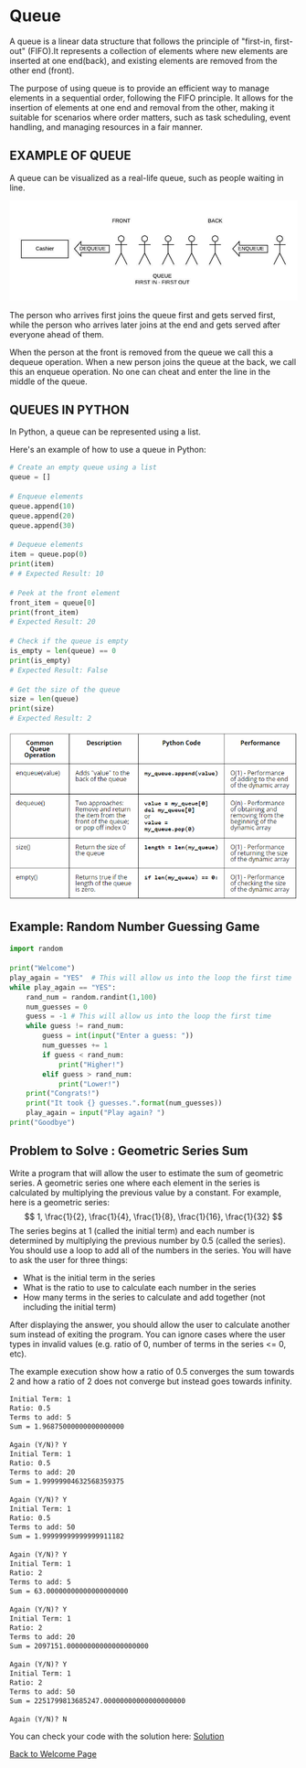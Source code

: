 # Queue

A queue is a linear data structure that follows the principle of "first-in, first-out" (FIFO).It represents a collection of elements where new elements are inserted at one end(back), and existing elements are removed from the other end (front).

The purpose of using queue is to provide an efficient way to manage elements in a sequential order, following the FIFO principle. It allows for the insertion of elements at one end and removal from the other, making it suitable for scenarios where order matters, such as task scheduling, event handling, and managing resources in a fair manner.

## EXAMPLE OF QUEUE

A queue can be visualized as a real-life queue, such as people waiting in line.

![guess_design](queue.jpeg)

The person who arrives first joins the queue first and gets served first, while the person who arrives later joins at the end and gets served after everyone ahead of them.

When the person at the front is removed from the queue we call this a dequeue operation. When a new person joins the queue at the back, we call this an enqueue operation. No one can cheat and enter the line in the middle of the queue.

## QUEUES IN PYTHON

In Python, a queue can be represented using a list.

Here's an example of how to use a queue in Python:

```python
# Create an empty queue using a list
queue = []

# Enqueue elements
queue.append(10)
queue.append(20)
queue.append(30)

# Dequeue elements
item = queue.pop(0)
print(item)  
# # Expected Result: 10

# Peek at the front element
front_item = queue[0]
print(front_item)  
# Expected Result: 20

# Check if the queue is empty
is_empty = len(queue) == 0
print(is_empty)  
# Expected Result: False

# Get the size of the queue
size = len(queue)
print(size)  
# Expected Result: 2

```

![guess_design](queue2.png)



## Example: Random Number Guessing Game



```python
import random

print("Welcome")
play_again = "YES"  # This will allow us into the loop the first time
while play_again == "YES":
    rand_num = random.randint(1,100)
    num_guesses = 0
    guess = -1 # This will allow us into the loop the first time
    while guess != rand_num:
        guess = int(input("Enter a guess: "))
        num_guesses += 1
        if guess < rand_num:
            print("Higher!")
        elif guess > rand_num:
            print("Lower!")
    print("Congrats!")
    print("It took {} guesses.".format(num_guesses))
    play_again = input("Play again? ")
print("Goodbye")
```

## Problem to Solve : Geometric Series Sum

Write a program that will allow the user to estimate the sum of geometric series.  A geometric series one where each element in the series is calculated by multiplying the previous value by a constant.  For example, here is a geometric series:
$$
1, \frac{1}{2}, \frac{1}{4}, \frac{1}{8}, \frac{1}{16}, \frac{1}{32}
$$
The series begins at 1 (called the initial term) and each number is determined by multiplying the previous number by 0.5 (called the series).  You should use a loop to add all of the numbers in the series.  You will have to ask the user for three things:

- What is the initial term in the series
- What is the ratio to use to calculate each number in the series
- How many terms in the series to calculate and add together (not including the initial term)

After displaying the answer, you should allow the user to calculate another sum instead of exiting the program.  You can ignore cases where the user types in invalid values (e.g. ratio of 0, number of terms in the series <= 0, etc).

The example execution show how a ratio of 0.5 converges the sum towards 2 and how a ratio of 2 does not converge but instead goes towards infinity.

```
Initial Term: 1
Ratio: 0.5
Terms to add: 5
Sum = 1.96875000000000000000

Again (Y/N)? Y
Initial Term: 1
Ratio: 0.5
Terms to add: 20
Sum = 1.99999904632568359375

Again (Y/N)? Y
Initial Term: 1
Ratio: 0.5
Terms to add: 50
Sum = 1.99999999999999911182

Again (Y/N)? Y
Initial Term: 1
Ratio: 2
Terms to add: 5
Sum = 63.00000000000000000000

Again (Y/N)? Y
Initial Term: 1
Ratio: 2
Terms to add: 20
Sum = 2097151.00000000000000000000

Again (Y/N)? Y
Initial Term: 1
Ratio: 2
Terms to add: 50
Sum = 2251799813685247.00000000000000000000

Again (Y/N)? N
```

You can check your code with the solution here: [Solution](geometric_series_sum.py)



[Back to Welcome Page](0-welcome.md)



